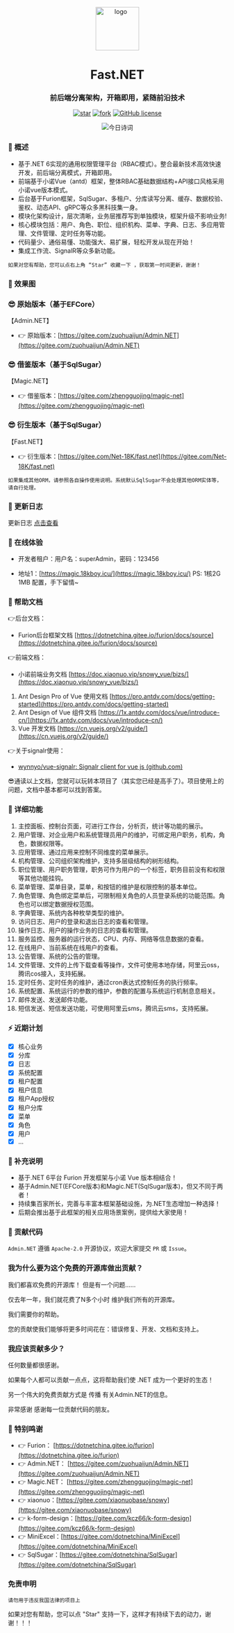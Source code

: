 <div align="center">
    <p align="center">
        <img src="https://gitee.com/Net-18K/Fast.NET/raw/master/frontend/public/logn.png" height="100" alt="logo"/>
    </p>
</div>
<div align="center"><h1 align="center">Fast.NET</h1></div>

<div align="center"><h3 align="center">前后端分离架构，开箱即用，紧随前沿技术</h3></div>

<div align="center">

[![star](https://gitee.com/Net-18K/Fast.NET/badge/star.svg?theme=dark)](https://gitee.com/Net-18K/Fast.NET/stargazers)
[![fork](https://gitee.com/Net-18K/Fast.NET/badge/fork.svg?theme=dark)](https://gitee.com/Net-18K/Fast.NET/members)
[![GitHub license](https://img.shields.io/badge/license-Apache2-yellow)](https://gitee.com/Net-18K/fast.net/blob/master/LICENSE)

![今日诗词](https://v2.jinrishici.com/one.svg?font-size=20&spacing=2&color=Chocolate)
</div>

### 🍟 概述

* 基于.NET 6实现的通用权限管理平台（RBAC模式）。整合最新技术高效快速开发，前后端分离模式，开箱即用。
* 前端基于小诺Vue（antd）框架，整体RBAC基础数据结构+API接口风格采用小诺vue版本模式。
* 后台基于Furion框架，SqlSugar、多租户、分库读写分离、缓存、数据校验、鉴权、动态API、gRPC等众多黑科技集一身。
* 模块化架构设计，层次清晰，业务层推荐写到单独模块，框架升级不影响业务!
* 核心模块包括：用户、角色、职位、组织机构、菜单、字典、日志、多应用管理、文件管理、定时任务等功能。
* 代码量少、通俗易懂、功能强大、易扩展，轻松开发从现在开始！
* 集成工作流、SignalR等众多新功能。

```
如果对您有帮助，您可以点右上角 “Star” 收藏一下 ，获取第一时间更新，谢谢！
```
### 🍎 效果图

### 😎 原始版本（基于EFCore）

【Admin.NET】

- 👉 原始版本：[https://gitee.com/zuohuaijun/Admin.NET](https://gitee.com/zuohuaijun/Admin.NET)

### 😎 借鉴版本（基于SqlSugar）

【Magic.NET】

- 👉 借鉴版本：[https://gitee.com/zhengguojing/magic-net](https://gitee.com/zhengguojing/magic-net)

### 😎 衍生版本（基于SqlSugar）

【Fast.NET】

- 👉 衍生版本：[https://gitee.com/Net-18K/fast.net](https://gitee.com/Net-18K/fast.net)

`如果集成其他ORM，请参照各自操作使用说明。系统默认SqlSugar不会处理其他ORM实体等，请自行处理。`

### 🥞 更新日志

更新日志 [点击查看](https://gitee.com/Net-18K/fast.net/commits/master)

### 🍿 在线体验

- 开发者租户：用户名：superAdmin，密码：123456          

- 地址1：[https://magic.18kboy.icu/](https://magic.18kboy.icu/) PS: 1核2G 1MB 配置，手下留情~

### 📖 帮助文档

👉后台文档：
* Furion后台框架文档 [https://dotnetchina.gitee.io/furion/docs/source](https://dotnetchina.gitee.io/furion/docs/source)

👉前端文档：
* 小诺前端业务文档 [https://doc.xiaonuo.vip/snowy_vue/bizs/](https://doc.xiaonuo.vip/snowy_vue/bizs/)

1. Ant Design Pro of Vue 使用文档 [https://pro.antdv.com/docs/getting-started](https://pro.antdv.com/docs/getting-started)
2. Ant Design of Vue 组件文档 [https://1x.antdv.com/docs/vue/introduce-cn/](https://1x.antdv.com/docs/vue/introduce-cn/)
3. Vue 开发文档 [https://cn.vuejs.org/v2/guide/](https://cn.vuejs.org/v2/guide/)

👉关于signalr使用：

-  [wynnyo/vue-signalr: Signalr client for vue js (github.com)](https://github.com/wynnyo/vue-signalr)

😎通读以上文档，您就可以玩转本项目了（其实您已经是高手了）。项目使用上的问题，文档中基本都可以找到答案。

### 🍖 详细功能

1. 主控面板、控制台页面，可进行工作台，分析页，统计等功能的展示。
2. 用户管理、对企业用户和系统管理员用户的维护，可绑定用户职务，机构，角色，数据权限等。
3. 应用管理、通过应用来控制不同维度的菜单展示。
4. 机构管理、公司组织架构维护，支持多层级结构的树形结构。
5. 职位管理、用户职务管理，职务可作为用户的一个标签，职务目前没有和权限等其他功能挂钩。
6. 菜单管理、菜单目录，菜单，和按钮的维护是权限控制的基本单位。
7. 角色管理、角色绑定菜单后，可限制相关角色的人员登录系统的功能范围。角色也可以绑定数据授权范围。
8. 字典管理、系统内各种枚举类型的维护。
9. 访问日志、用户的登录和退出日志的查看和管理。
10. 操作日志、用户的操作业务的日志的查看和管理。
11. 服务监控、服务器的运行状态，CPU、内存、网络等信息数据的查看。
12. 在线用户、当前系统在线用户的查看。
13. 公告管理、系统的公告的管理。
14. 文件管理、文件的上传下载查看等操作，文件可使用本地存储，阿里云oss，腾讯cos接入，支持拓展。
15. 定时任务、定时任务的维护，通过cron表达式控制任务的执行频率。
16. 系统配置、系统运行的参数的维护，参数的配置与系统运行机制息息相关。
17. 邮件发送、发送邮件功能。
18. 短信发送、短信发送功能，可使用阿里云sms，腾讯云sms，支持拓展。

### ⚡ 近期计划

- [x] 核心业务
- [x] 分库
- [x] 日志
- [x] 系统配置
- [x] 租户配置
- [x] 租户信息
- [x] 租户App授权
- [x] 租户分库
- [x] 菜单
- [x] 角色
- [x] 用户
- [x] ...

### 🥦 补充说明
* 基于.NET 6平台 Furion 开发框架与小诺 Vue 版本相结合！
* 基于Admin.NET(EFCore版本)和Magic.NET(SqlSugar版本)，但又不同于两者！
* 持续集百家所长，完善与丰富本框架基础设施，为.NET生态增加一种选择！
* 后期会推出基于此框架的相关应用场景案例，提供给大家使用！

### 🍻 贡献代码

`Admin.NET` 遵循 `Apache-2.0` 开源协议，欢迎大家提交 `PR` 或 `Issue`。

### 我为什么要为这个免费的开源库做出贡献？

我们都喜欢免费的开源库！ 但是有一个问题……

仅去年一年，我们就花费了N多个小时 维护我们所有的开源库。

我们需要你的帮助。 

您的贡献使我们能够将更多时间花在：错误修复、开发、文档和支持上。

### 我应该贡献多少？

任何数量都很感谢。

如果每个人都可以贡献一点点，这将帮助我们使 .NET 成为一个更好的生态！

另一个伟大的免费贡献方式是 传播 有关Admin.NET的信息。

非常感谢
感谢每一位贡献代码的朋友。

### 💐 特别鸣谢
- 👉 Furion：  [https://dotnetchina.gitee.io/furion](https://dotnetchina.gitee.io/furion)
- 👉 Admin.NET：  [https://gitee.com/zuohuaijun/Admin.NET](https://gitee.com/zuohuaijun/Admin.NET)
- 👉 Magic.NET：  [https://gitee.com/zhengguojing/magic-net](https://gitee.com/zhengguojing/magic-net)
- 👉 xiaonuo：[https://gitee.com/xiaonuobase/snowy](https://gitee.com/xiaonuobase/snowy)
- 👉 k-form-design：[https://gitee.com/kcz66/k-form-design](https://gitee.com/kcz66/k-form-design)
- 👉 MiniExcel：[https://gitee.com/dotnetchina/MiniExcel](https://gitee.com/dotnetchina/MiniExcel)
- 👉 SqlSugar：[https://gitee.com/dotnetchina/SqlSugar](https://gitee.com/dotnetchina/SqlSugar)

### 免责申明
    请勿用于违反我国法律的项目上 

如果对您有帮助，您可以点 "Star" 支持一下，这样才有持续下去的动力，谢谢！！！